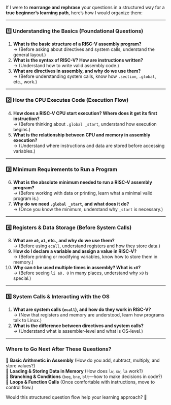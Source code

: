 If I were to **rearrange and rephrase** your questions in a structured way for a **true beginner’s learning path**, here’s how I would organize them:

---

### **1️⃣ Understanding the Basics (Foundational Questions)**

1. **What is the basic structure of a RISC-V assembly program?**  
    → (Before asking about directives and system calls, understand the general layout.)
2. **What is the syntax of RISC-V? How are instructions written?**  
    → (Understand how to write valid assembly code.)
3. **What are directives in assembly, and why do we use them?**  
    → (Before understanding system calls, know how `.section`, `.global`, etc., work.)

---

### **2️⃣ How the CPU Executes Code (Execution Flow)**

4. **How does a RISC-V CPU start execution? Where does it get its first instruction?**  
    → (Before thinking about `.global _start`, understand how execution begins.)
5. **What is the relationship between CPU and memory in assembly execution?**  
    → (Understand where instructions and data are stored before accessing variables.)

---

### **3️⃣ Minimum Requirements to Run a Program**

6. **What is the absolute minimum needed to run a RISC-V assembly program?**  
    → (Before working with data or printing, learn what a minimal valid program is.)
7. **Why do we need `.global _start`, and what does it do?**  
    → (Once you know the minimum, understand why `_start` is necessary.)

---

### **4️⃣ Registers & Data Storage (Before System Calls)**

8. **What are `a0`, `a1`, etc., and why do we use them?**  
    → (Before using `ecall`, understand registers and how they store data.)
9. **How do I declare a variable and assign a value in RISC-V?**  
    → (Before printing or modifying variables, know how to store them in memory.)
10. **Why can `0` be used multiple times in assembly? What is `x0`?**  
    → (Before seeing `li a0, 0` in many places, understand why `x0` is special.)

---

### **5️⃣ System Calls & Interacting with the OS**

1. **What are system calls (`ecall`), and how do they work in RISC-V?**  
    → (Now that registers and memory are understood, learn how programs talk to Linux.)
2. **What is the difference between directives and system calls?**  
    → (Understand what is assembler-level and what is OS-level.)

---

### **Where to Go Next After These Questions?**

🔹 **Basic Arithmetic in Assembly** (How do you add, subtract, multiply, and store values?)  
🔹 **Loading & Storing Data in Memory** (How does `lw`, `sw`, `la` work?)  
🔹 **Branching & Conditions** (`beq`, `bne`, `blt`—how to make decisions in code?)  
🔹 **Loops & Function Calls** (Once comfortable with instructions, move to control flow.)

Would this structured question flow help your learning approach? 🚀